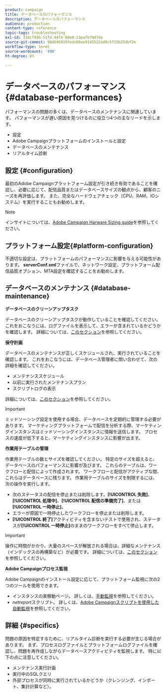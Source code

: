 ```yaml
---
product: campaign
title: データベースのパフォーマンス
description: データベースのパフォーマンス
audience: production
content-type: reference
topic-tags: troubleshooting
exl-id: 33dcfd4b-51fd-44f4-98e0-23eafb79d7da
source-git-commit: 98d646919fedc66ee9145522ad0c5f15b25dbf2e
workflow-type: tm+mt
source-wordcount: '490'
ht-degree: 8%

---
```


# データベースのパフォーマンス{#database-performances}

パフォーマンスの問題の多くは、データベースのメンテナンスに関連しています。 パフォーマンスが遅い原因を見つけるのに役立つ4つの主なリードを示します。

* 設定
* Adobe Campaignプラットフォームのインストールと設定
* データベースのメンテナンス
* リアルタイム診断

## 設定 {#configuration}

最初のAdobe Campaignプラットフォーム設定が引き続き有効であることを確認し、必要に応じて、配信品質またはデータベースサイズの観点から、顧客のニーズを再評価します。 また、完全なハードウェアチェック（CPU、RAM、IOシステム）を実行することもお勧めします。

>[!NOTE]
>
>インサイトについては、[Adobe Campaign Harware Sizing guide](https://helpx.adobe.com/jp/campaign/kb/hardware-sizing-guide.html)を参照してください。

## プラットフォーム設定{#platform-configuration}

不適切な設定は、プラットフォームのパフォーマンスに影響を与える可能性があります。 **serverConf.xml**&#x200B;ファイルで、ネットワーク設定、プラットフォーム配信品質オプション、MTA設定を確認することをお勧めします。

## データベースのメンテナンス {#database-maintenance}

**データベースのクリーンアップタスク**

データベースのクリーンアップタスクが動作していることを確認してください。 これをおこなうには、ログファイルを表示して、エラーが含まれているかどうかを確認します。 詳細については、[このセクション](../../production/using/database-cleanup-workflow.md)を参照してください。

**保守計画**

データベースのメンテナンスが正しくスケジュールされ、実行されていることを確認します。 これをおこなうには、データベース管理者に問い合わせて、次の詳細を確認してください。

* メンテナンススケジュール
* 以前に実行されたメンテナンスプラン
* スクリプトログの表示

詳細については、[このセクション](../../production/using/recommendations.md)を参照してください。

>[!IMPORTANT]
>
>ミッドソーシング設定を使用する場合、データベースを定期的に管理する必要があります。 マーケティングプラットフォームで配信を分析する際、マーケティングインスタンスはミッドソーシングインスタンスに情報を送信します。 プロセスの速度が低下すると、マーケティングインスタンスに影響が出ます。

**作業用テーブルの管理**

作業用テーブルの数とサイズを確認してください。 特定のサイズを超えると、データベースのパフォーマンスに影響が及びます。 これらのテーブルは、ワークフローと配信によって作成されます。 ワークフローと配信がアクティブな間、これらはデータベースに残ります。 作業用テーブルのサイズを制限するには、次の操作を実行します。

* 次のステータスの配信を停止または削除します。**[!UICONTROL 失敗]**、**[!UICONTROL 処理中]**、**[!UICONTROL 配信の準備完了]**、または&#x200B;**[!UICONTROL 一時停止]**。
* エラーが原因で一時停止したワークフローを停止または削除します。
* **[!UICONTROL 終了]**&#x200B;アクティビティを含まないテストで使用され、ステータスが&#x200B;**[!UICONTROL 一時停止]**&#x200B;のままのワークフローをすべて停止します。

>[!IMPORTANT]
>
>操作に時間がかかり、大量のスペースが解放される場合は、詳細なメンテナンス（インデックスの再構築など）が必要です。 詳細については、[このセクション](../../production/using/recommendations.md)を参照してください。

**Adobe Campaignプロセス監視**

Adobe Campaignのインストール設定に応じて、プラットフォーム監視に次の2つのツールを使用できます。

* インスタンスの実稼動ページ。 詳しくは、[手動監視](../../production/using/monitoring-processes.md#manual-monitoring)を参照してください。
* *netreport*&#x200B;スクリプト。 詳しくは、[Adobe Campaignスクリプトを使用した自動監視](../../production/using/monitoring-processes.md#automatic-monitoring-via-adobe-campaign-scripts)を参照してください。

## 詳細 {#specifics}

問題の原因を特定するために、リアルタイム診断を実行する必要が生じる場合があります。 まず、プロセスログファイルとプラットフォームログファイルを確認し、問題を再作成しながらデータベースアクティビティを監視します。 特に以下の点に注意してください。

* メンテナンス実行計画
* 実行中のSQLクエリ
* 外部プロセスが同時に実行されているかどうか（クレンジング、インポート、集計計算など）。
